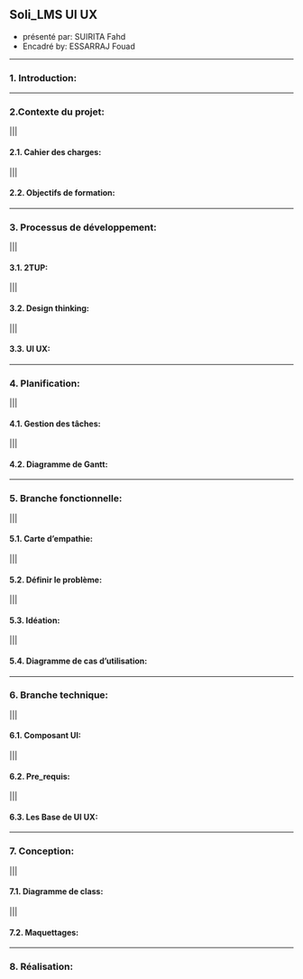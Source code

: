 ## **Soli_LMS UI UX**

- présenté par: SUIRITA Fahd
- Encadré by: ESSARRAJ Fouad

---

### **1. Introduction:**

---

### **2.Contexte du projet:**

|||

#### **2.1. Cahier des charges:**

|||

#### **2.2. Objectifs de formation:**

---

### **3. Processus de développement:**

|||

#### **3.1. 2TUP:**

|||

#### **3.2. Design thinking:**

|||

#### **3.3. UI UX:**

---

### **4. Planification:**

|||

#### **4.1. Gestion des tâches:**

|||

#### **4.2. Diagramme de Gantt:**

---

### **5. Branche fonctionnelle:**

|||

#### **5.1. Carte d’empathie:**

|||

#### **5.2. Définir le problème:**

|||

#### **5.3. Idéation:**

|||

#### **5.4. Diagramme de cas d’utilisation:**

---

### **6. Branche technique:**

|||

#### **6.1. Composant UI:**

|||

#### **6.2. Pre_requis:**

|||

#### **6.3. Les Base de UI UX:**

---

### **7. Conception:**

|||

#### **7.1. Diagramme de class:**

|||

#### **7.2. Maquettages:**

---

### **8. Réalisation:**
